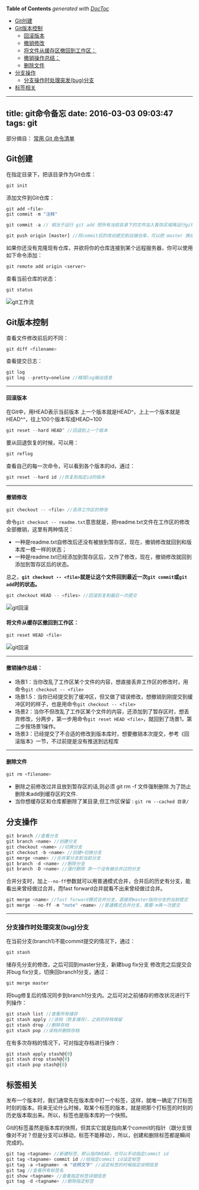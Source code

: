 <!-- START doctoc generated TOC please keep comment here to allow auto update -->
<!-- DON'T EDIT THIS SECTION, INSTEAD RE-RUN doctoc TO UPDATE -->
**Table of Contents**  *generated with [DocToc](https://github.com/thlorenz/doctoc)*

- [Git创建](#git%E5%88%9B%E5%BB%BA)
- [Git版本控制](#git%E7%89%88%E6%9C%AC%E6%8E%A7%E5%88%B6)
    - [回滚版本](#%E5%9B%9E%E6%BB%9A%E7%89%88%E6%9C%AC)
    - [撤销修改](#%E6%92%A4%E9%94%80%E4%BF%AE%E6%94%B9)
    - [将文件从缓存区撤回到工作区：](#%E5%B0%86%E6%96%87%E4%BB%B6%E4%BB%8E%E7%BC%93%E5%AD%98%E5%8C%BA%E6%92%A4%E5%9B%9E%E5%88%B0%E5%B7%A5%E4%BD%9C%E5%8C%BA)
    - [撤销操作总结：](#%E6%92%A4%E9%94%80%E6%93%8D%E4%BD%9C%E6%80%BB%E7%BB%93)
    - [删除文件](#%E5%88%A0%E9%99%A4%E6%96%87%E4%BB%B6)
- [分支操作](#%E5%88%86%E6%94%AF%E6%93%8D%E4%BD%9C)
  - [分支操作时处理突发(bug)分支](#%E5%88%86%E6%94%AF%E6%93%8D%E4%BD%9C%E6%97%B6%E5%A4%84%E7%90%86%E7%AA%81%E5%8F%91bug%E5%88%86%E6%94%AF)
- [标签相关](#%E6%A0%87%E7%AD%BE%E7%9B%B8%E5%85%B3)

<!-- END doctoc generated TOC please keep comment here to allow auto update -->

---
title: git命令备忘
date: 2016-03-03 09:03:47
tags: git
---

部分摘自：
[常用 Git 命令清单](http://www.ruanyifeng.com/blog/2015/12/git-cheat-sheet.html)

## Git创建

在指定目录下，把该目录作为Git仓库：

```javascript
git init
```

添加文件到Git仓库：

```javascript
git add <file>
git commit -m "注释"
```

```javascript
git commit -a // 相当于运行 git add 把所有当前目录下的文件加入暂存区域再运行git commit
```

```javascript
git push origin [master] //将commit后的改动提交到远端仓库，可以把 master 换成你想要推送的任何分支
```

如果你还没有克隆现有仓库，并欲将你的仓库连接到某个远程服务器，你可以使用如下命令添加：

```javascript
git remote add origin <server>
```

查看当前仓库的状态：

```javascript
git status
```

![git工作流](../../image/47C122262CA9DC0D98BE1738317B16D0.png)

## Git版本控制

查看文件修改前后的不同：

```javascript
git diff <filename>
```

查看提交日志：

```javascript
git log
git log --pretty=oneline //精简log输出信息
```

---

#### 回滚版本

在Git中，用HEAD表示当前版本
上一个版本就是HEAD^，上上一个版本就是HEAD^^，往上100个版本写成HEAD~100

```javascript
git reset --hard HEAD^ //回退到上一个版本
```

要从回退恢复的时候，可以用：

```javascript
git reflog
```

查看自己的每一次命令，可以看到各个版本的id，通过：

```javascript
git reset --hard id //恢复到指定id的版本
```

---

#### 撤销修改

```javascript
git checkout -- <file> //丢弃工作区的修改
```

命令`git checkout -- readme.txt`意思就是，把readme.txt文件在工作区的修改全部撤销，这里有两种情况：
- 一种是readme.txt自修改后还没有被放到暂存区，现在，撤销修改就回到和版本库一模一样的状态；
- 一种是readme.txt已经添加到暂存区后，又作了修改，现在，撤销修改就回到添加到暂存区后的状态。

总之，**`git checkout -- <file>`就是让这个文件回到最近一次`git commit`或`git add`时的状态。**

```javascript
git checkout HEAD -- <files> //回滚到复制最后一次提交
```

![git回滚](../../image/CA50C1157244EB9A635C658474EEE535.png)

#### 将文件从缓存区撤回到工作区：

```javascript
git reset HEAD <file>
```

![git回滚](../../image/924FCF12113FA97555744C88FAF76486.png)

----

#### 撤销操作总结：

- 场景1：当你改乱了工作区某个文件的内容，想直接丢弃工作区的修改时，用命令`git checkout -- <file>`
- 场景1.5：当你已经提交到了缓冲区，但又做了错误修改，想撤销到刚提交到缓冲区时的样子，也是用命令`git checkout -- <file>`
- 场景2：当你不但改乱了工作区某个文件的内容，还添加到了暂存区时，想丢弃修改，分两步，第一步用命令`git reset HEAD <file>`，就回到了场景1，第二步按场景1操作。
- 场景3：已经提交了不合适的修改到版本库时，想要撤销本次提交，参考《回滚版本》一节，不过前提是没有推送到远程库

----

#### 删除文件

```javascript
git rm <filename>
```

- 删除之前修改过并且放到暂存区的话,则必须 git rm -f 文件强制删除.为了防止删除未add到缓存区的文件.
- 当你想缓存区和仓库都删除了某目录,但工作区保留 : `git rm --cached 目录/`

## 分支操作

```javascript
git branch //查看分支
git branch <name> //创建分支
git checkout <name> //切换分支
git checkout -b <name> //创建+切换分支
git merge <name> //合并某分支到当前分支
git branch -d <name> //删除分支
git branch -D <name> //强行删除 弃一个没有被合并过的分支
```

合并分支时，加上`--no-ff`参数就可以用普通模式合并，合并后的历史有分支，能看出来曾经做过合并，而fast forward合并就看不出来曾经做过合并。

```javascript
git merge <name> //fast forward模式合并分支，直接把master指向分支的当前提交
git merge --no-ff -m "note" <name> //普通模式合并分支，需要-m再一次提交
```

---

### 分支操作时处理突发(bug)分支
在当前分支(branch1)不能commit提交的情况下，通过：

```javascript
git stash
```

储存先分支的修改，之后可回到master分支，新建bug fix分支
修改完之后提交合并bug fix分支，切换回branch1分支，通过：

```javascript
git merge master
```

将bug修复后的情况同步到branch1分支内。之后可对之前储存的修改状况进行下列操作：

```javascript
git stash list //查看所有储存
git stash apply //读档（恢复储存），之前的存档保留
git stash drop //删除存档
git stash pop //读档并删除存档
```

在有多次存档的情况下，可对指定存档进行操作：

```javascript
git stash apply stash@{0}
git stash drop stash@{0}
git stash pop stash@{0}
```

## 标签相关

发布一个版本时，我们通常先在版本库中打一个标签，这样，就唯一确定了打标签时刻的版本。将来无论什么时候，取某个标签的版本，就是把那个打标签的时刻的历史版本取出来。所以，标签也是版本库的一个快照。

Git的标签虽然是版本库的快照，但其实它就是指向某个commit的指针（跟分支很像对不对？但是分支可以移动，标签不能移动），所以，创建和删除标签都是瞬间完成的。

```javascript
git tag <tagname> //新建标签，默认指向HEAD，也可以手动指定commit id
git tag <tagname> commit id //给指定commit id设定标签
git tag -a <tagname> -m "说明文字" //设定标签的时候指定说明信息
git tag //查看所有标签名
git show <tagname> //查看指定标签详细信息
git tag -d <tagname> //删除指定标签
```

